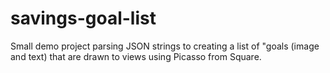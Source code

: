 # savings-goal-list
Small demo project parsing JSON strings to creating a list of "goals (image and text) that
are drawn to views using Picasso from Square.
